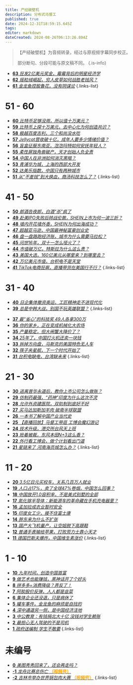 ```yaml
---
title: 产经破壁机
description: 分布式马督工
published: true
date: 2024-12-31T18:59:15.645Z
tags: 
editor: markdown
dateCreated: 2024-08-26T06:13:26.804Z
---
```


> 【产经破壁机】为音频转录，经过与原视频字幕同步校正。
> 
> 部分断句、分段可能与原文稿不同。
{.is-info}

<!--
- [**91** **](./business/91.md)
{.links-list}

# 81 - 90

- [**90** **](./business/90.md)
- [**89** **](./business/89.md)
- [**88** **](./business/88.md)
- [**87** **](./business/87.md)
- [**86** **](./business/86.md)
- [**85** **](./business/85.md)
- [**84** **](./business/84.md)
- [**83** **](./business/83.md)
- [**82** **](./business/82.md)
- [**81** **](./business/81.md)
{.links-list}

# 71 - 80

- [**80** **](./business/80.md)
- [**79** **](./business/79.md)
- [**78** **](./business/78.md)
- [**77** **](./business/77.md)
- [**76** **](./business/76.md)
- [**75** **](./business/75.md)
- [**74** **](./business/74.md)
- [**73** **](./business/73.md)
- [**72** **](./business/72.md)
- [**71** **](./business/71.md)
{.links-list}

# 61 - 70

- [**70** **](./business/70.md)
- [**69** **](./business/69.md)
- [**68** **](./business/68.md)
- [**67** **](./business/67.md)
- [**66** **](./business/66.md)
- [**65** **](./business/65.md)
- [**64** **](./business/64.md)-->
- [**63** *狂发2亿美元奖金，霉霉背后的明星经济学*](./business/63.md)
- [**62** *摇粒绒崛起，穷人皮草如何战胜老钱风？*](./business/62.md)
- [**61** *金龙鱼控股鲁花，没有阴谋论*](./business/61.md)
{.links-list}

# 51 - 60

- [**60** *比特币足够没用，所以值十万美元？*](./business/60.md)
- [**59** *比特币上探十万美元，去中心化为何创造共识？*](./business/59.md)
- [**58** *极越百度吉利，三个和尚没水吃*](./business/58.md)
- [**57** *Jellycat营收破十亿，成年人要多少情绪价值？*](./business/57.md)
- [**56** *盲盒征服东南亚，泡泡玛特如何安抚年轻人？*](./business/56.md)
- [**55** *柔性屏独角兽破产，天才创始人负全责*](./business/55.md)
- [**54** *中国人在非洲如何消灭黑暗？*](./business/54.md)
- [**53** *青浦华为城，上海的西部大开发*](./business/53.md)
- [**52** *达美乐指数，中国只有两种城市*](./business/52.md)
- [**51** *从“不差钱”到大换血，商汤科技怎么了？*](./business/51.md)
{.links-list}

# 41 - 50

- [**50** *郎酒告夜郎，白酒“杀”疯了*](./business/50.md)
- [**49** *赴美IPO失败后转战伦敦，SHEIN上市为何一波三折？*](./business/49.md)
- [**48** *墙内开花墙外香，SHEIN为何出海成功？*](./business/48.md)
- [**47** *超越亚马逊，中国最神秘富豪创业史*](./business/47.md)
- [**46** *盘一盘路跑经济账，城市为什么需要马拉松？*](./business/46.md)
- [**45** *问世16年，双十一怎么哑火了？*](./business/45.md)
- [**44** *市值破万亿，特斯拉为什么这么贵？*](./business/44.md)
- [**43** *美国大选，160亿美元从哪里来？到哪里去？*](./business/43.md)
- [**42** *万亿美元市值，台积电不是天堂*](./business/42.md)
- [**41** *TikTok电商狂飙，直播带货在美国行不行？*](./business/41.md)
{.links-list}

# 31 - 40

- [**40** *日企集体撤资奥运，工匠精神走不进现代化*](./business/40.md)
- [**39** *总是中韩大战，别国不玩英雄联盟？*](./business/39.md)
{.links-list}
<!--- - [**38** **](./business/38.md)-->
- [**37** *最“省心”的科技奖 49人各拿300万*](./business/37.md)
- [**36** *你的家乡，正在变成机械化大农场*](./business/36.md)
- [**35** *产量稳定，但大闸蟹大降价了？*](./business/35.md)
- [**34** *25年了，中国打火机还卖一块钱*](./business/34.md)
- [**33** *拆掉方向盘，马斯克的美国特色无人车*](./business/33.md)
- [**32** *筷子夹星舰，下一个时代开始了*](./business/32.md)
- [**31** *台积电缺电，台湾缺未来*](./business/31.md)
{.links-list}

# 21 - 30

- [**30** *逃离普华永道后，教你上市公司怎么做账？*](./business/30.md)
- [**29** *仿制药最强，“药神”印度为什么这次不灵*](./business/29.md)
- [**28** *允许外资建医院，双轨制到底好不好*](./business/28.md)
- [**27** *买马达加斯加羊肉 破南半球联盟*](./business/27.md)
- [**26** *一本书了解中国产业当代史*](./business/26.md)
- [**25** *【直播回放】马督工带逛 工博会魔幻游记*](./business/25.md)
- [**24** *技术升级，港交所台风天上班*](./business/24.md)
- [**23** *抢着被裁，东风本田N+3这么香？*](./business/23.md)
- [**22** *外行看工博会，做个计划看出门道*](./business/22.md)
- [**21** *星链来了 河南海员城怎么办？*](./business/21.md)
{.links-list}

# 11 - 20

- [**20** *3.5亿日元买校车，关系几百万人就业*](./business/20.md)
- [**19** *人口占17%，卖了全球47%卷烟，中国怎么回事？*](./business/19.md)
- [**18** *中国放开1.0容积率，不是美式别墅的全部*](./business/18.md)
- [**17** *氮化镓半导体：新能源车的革命藏在手机充电器里？*](./business/17.md)
- [**16** *孟加拉成衣业暂时安全*](./business/16.md)
- [**15** *印度女工少，接不住富士康*](./business/15.md)
- [**14** *胖东来为什么不扩张*](./business/14.md)
- [**13** *国产大飞机量产，让空姐脱下高跟鞋*](./business/13.md)
- [**12** *普通手表输给苹果，打败劳力士靠小天才*](./business/12.md)
- [**11** *德国巴斯夫爆炸，中国维生素涨价*](./business/11.md)
{.links-list}

# 1 - 10

- [**10** *九年时间，创造中国首富*](./business/10.md)
- [**9** *做艺术也能赚钱，黑神话开了个好头*](./business/9.md)
- [**8** *拼多多=消费降级？弄反了！*](./business/8.md)
- [**7** *阿胶股价反弹，人人都是韭菜*](./business/7.md)
- [**6** *集体企业还没退，只是病休了*](./business/6.md)
- [**5** *罐车事件，金龙鱼的麻烦是自找的*](./business/5.md)
- [**4** *深中通道另一侧，是中国经济洼地*](./business/4.md)
- [**3** *中公教育：有钱捐北大十亿 没钱对学生赖账*](./business/3.md)
- [**2** *最担心无人驾驶的不是司机*](./business/2.md)
- [**1** *政府送编制 学生不敢要*](./business/1.md)
{.links-list}

# 未编号

- [**0** *美图秀秀回来了，还会再走吗？*](./business/0.md)
- [**-1** *龙舟比赛总伤亡* **<font color="orange">（视频号）</font>**](./business/-1.md)
- [**-2** *吉林市举办世界锅包肉大赛* **<font color="orange">（视频号）</font>**](./business/-2.md)
{.links-list}

